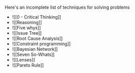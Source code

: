 Here's an incomplete list of techniques for solving problems

- ![[0 - Critical Thinking]]
- ![[Reasoning]]
- ![[Five whys]]
- ![[Issue Tree]]
- ![[Root Cause Analysis]]
- ![[Constraint programming]]
- ![[Bayesian Network]]
- ![[Seven So-Whats]]
- ![[Lenses]]
- ![[Pareto Rule]]